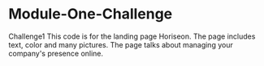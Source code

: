 # Module-One-Challenge
Challenge1
This code is for the landing page Horiseon. The page includes text, color and many pictures. The page talks about managing your company's presence online.
